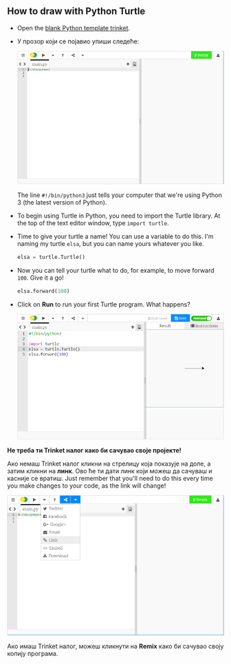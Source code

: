 ## How to draw with Python Turtle

+ Open the [blank Python template trinket](http://jumpto.cc/python-new).

+ У прозор који се појавио упиши следеће:
    
    ![слика екрана](images/trinket.PNG)
    
    The line `#!/bin/python3` just tells your computer that we're using Python 3 (the latest version of Python).

+ To begin using Turtle in Python, you need to import the Turtle library. At the top of the text editor window, type `import turtle`.

+ Time to give your turtle a name! You can use a variable to do this. I'm naming my turtle `elsa`, but you can name yours whatever you like.
    
    ```python
    elsa = turtle.Turtle()
    ```

+ Now you can tell your turtle what to do, for example, to move forward `100`. Give it a go!
    
    ```python
    elsa.forward(100)
    ```

+ Click on **Run** to run your first Turtle program. What happens?
    
    ![](images/import-turtle.png)

**Не треба ти Trinket налог како би сачувао своје пројекте!**

Ако немаш Trinket налог кликни на стрелицу која показује на доле, а затим кликни на **линк**. Ово ће ти дати линк који можеш да сачуваш и касније се вратиш. Just remember that you'll need to do this every time you make changes to your code, as the link will change!

![слика екрана](images/trinket-link.PNG)

Ако имаш Trinket налог, можеш кликнути на **Remix** како би сачувао своју копију програма.